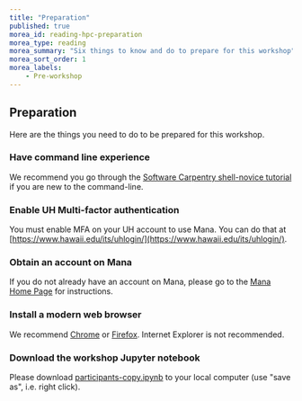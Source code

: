 ```yaml
---
title: "Preparation"
published: true
morea_id: reading-hpc-preparation
morea_type: reading
morea_summary: "Six things to know and do to prepare for this workshop"
morea_sort_order: 1
morea_labels: 
    - Pre-workshop
---
```


## Preparation 

Here are the things you need to do to be prepared for this workshop.

### Have command line experience

We recommend you go through the [Software Carpentry shell-novice tutorial](https://swcarpentry.github.io/shell-novice/) if you are new to the command-line.

### Enable UH Multi-factor authentication

You must enable MFA on your UH account to use Mana. You can do that at [https://www.hawaii.edu/its/uhlogin/](https://www.hawaii.edu/its/uhlogin/).

### Obtain an account on Mana

If you do not already have an account on Mana, please go to the [Mana Home Page](https://datascience.hawaii.edu/hpc/) for instructions.

### Install a modern web browser

We recommend [Chrome](https://www.google.com/chrome/) or [Firefox](https://www.mozilla.org/en-US/firefox/).  Internet Explorer is not recommended.


### Download the workshop Jupyter notebook

Please download [participants-copy.ipynb](code/participants-copy.ipynb) to your local computer (use "save as", i.e. right click).

